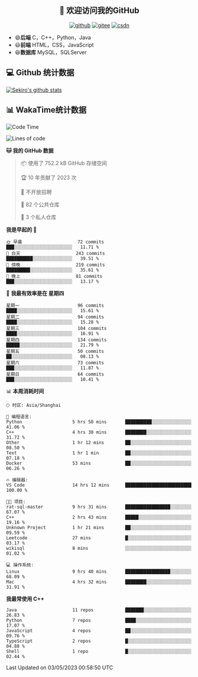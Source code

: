 <h2 align="center">👋 欢迎访问我的GitHub</h2>
<p align="center">
  <a href="https://666wxy666.github.io/"><img src="https://img.shields.io/badge/GitHub-24292e" alt="github"></a>
  <a href="https://gitee.com/wxy_666"><img src="https://img.shields.io/badge/Gitee-fe7300" alt="gitee"></a>
  <a href="https://blog.csdn.net/WXY_666"><img src="https://img.shields.io/badge/CSDN-cf000e" alt="csdn"></a>
</p>

- 😄**后端** C，C++，Python，Java
- 😃**前端** HTML，CSS，JavaScript
- 😆**数据库** MySQL，SQLServer

## 💻 Github 统计数据
[![Sekiro's github stats](https://github-readme-stats.vercel.app/api?username=666WXY666)](https://666wxy666.github.io/)

## 📊 WakaTime统计数据

<!--START_SECTION:waka-->
![Code Time](http://img.shields.io/badge/Code%20Time-1%2C622%20hrs%2051%20mins-blue)

![Lines of code](https://img.shields.io/badge/%E4%BB%8E%E3%80%8CHello%20World%E3%80%8D%E8%B5%B7%E6%88%91%E5%B7%B2%E7%BB%8F%E5%86%99%E4%BA%86-5.6%20million%20%E8%A1%8C%E4%BB%A3%E7%A0%81-blue)

**🐱 我的 GitHub 数据** 

> 📦  使用了 752.2 kB GitHub 存储空间 
 > 
> 🏆 10 年贡献了 2023 次
 > 
> 🚫 不开放招聘
 > 
> 📜 82 个公共仓库 
 > 
> 🔑 3 个私人仓库 
 > 
**我是早起的 🐤** 

```text
🌞 早晨                     72 commits          ███░░░░░░░░░░░░░░░░░░░░░░   11.71 % 
🌆 白天                     243 commits         ██████████░░░░░░░░░░░░░░░   39.51 % 
🌃 傍晚                     219 commits         █████████░░░░░░░░░░░░░░░░   35.61 % 
🌙 晚上                     81 commits          ███░░░░░░░░░░░░░░░░░░░░░░   13.17 % 
```
📅 **我最有效率是在 星期四** 

```text
星期一                      96 commits          ████░░░░░░░░░░░░░░░░░░░░░   15.61 % 
星期二                      94 commits          ████░░░░░░░░░░░░░░░░░░░░░   15.28 % 
星期三                      104 commits         ████░░░░░░░░░░░░░░░░░░░░░   16.91 % 
星期四                      134 commits         █████░░░░░░░░░░░░░░░░░░░░   21.79 % 
星期五                      50 commits          ██░░░░░░░░░░░░░░░░░░░░░░░   08.13 % 
星期六                      73 commits          ███░░░░░░░░░░░░░░░░░░░░░░   11.87 % 
星期日                      64 commits          ███░░░░░░░░░░░░░░░░░░░░░░   10.41 % 
```


📊 **本周消耗时间** 

```text
🕑︎ 时区: Asia/Shanghai

💬 编程语言: 
Python                   5 hrs 50 mins       ██████████░░░░░░░░░░░░░░░   41.06 % 
C++                      4 hrs 30 mins       ████████░░░░░░░░░░░░░░░░░   31.72 % 
Other                    1 hr 12 mins        ██░░░░░░░░░░░░░░░░░░░░░░░   08.50 % 
Text                     1 hr 1 min          ██░░░░░░░░░░░░░░░░░░░░░░░   07.18 % 
Docker                   53 mins             ██░░░░░░░░░░░░░░░░░░░░░░░   06.26 % 

🔥 编辑器: 
VS Code                  14 hrs 12 mins      █████████████████████████   100.00 % 

🐱‍💻 项目: 
rat-sql-master           9 hrs 31 mins       █████████████████░░░░░░░░   67.07 % 
C++                      2 hrs 43 mins       █████░░░░░░░░░░░░░░░░░░░░   19.16 % 
Unknown Project          1 hr 21 mins        ██░░░░░░░░░░░░░░░░░░░░░░░   09.59 % 
Leetcode                 27 mins             █░░░░░░░░░░░░░░░░░░░░░░░░   03.17 % 
wikisql                  8 mins              ░░░░░░░░░░░░░░░░░░░░░░░░░   01.02 % 

💻 操作系统: 
Linux                    9 hrs 40 mins       █████████████████░░░░░░░░   68.09 % 
Mac                      4 hrs 32 mins       ████████░░░░░░░░░░░░░░░░░   31.91 % 
```

**我最常使用 C++** 

```text
Java                     11 repos            ███████░░░░░░░░░░░░░░░░░░   26.83 % 
Python                   7 repos             ████░░░░░░░░░░░░░░░░░░░░░   17.07 % 
JavaScript               4 repos             ██░░░░░░░░░░░░░░░░░░░░░░░   09.76 % 
TypeScript               2 repos             █░░░░░░░░░░░░░░░░░░░░░░░░   04.88 % 
Shell                    1 repo              █░░░░░░░░░░░░░░░░░░░░░░░░   02.44 % 
```




 Last Updated on 03/05/2023 00:58:50 UTC
<!--END_SECTION:waka-->

<!--
**666WXY666/666WXY666** is a ✨ _special_ ✨ repository because its `README.md` (this file) appears on your GitHub profile.

Here are some ideas to get you started:

- 🔭 I’m currently working on ...
- 🌱 I’m currently learning ...
- 👯 I’m looking to collaborate on ...
- 🤔 I’m looking for help with ...
- 💬 Ask me about ...
- 📫 How to reach me: ...
- 😄 Pronouns: ...
- ⚡ Fun fact: ...
-->
